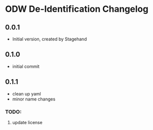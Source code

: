 # ODW De-Identification Changelog

## 0.0.1

- Initial version, created by Stagehand

## 0.1.0

- initial commit

## 0.1.1

- clean up yaml
- minor name changes

### TODO:
1. update license
